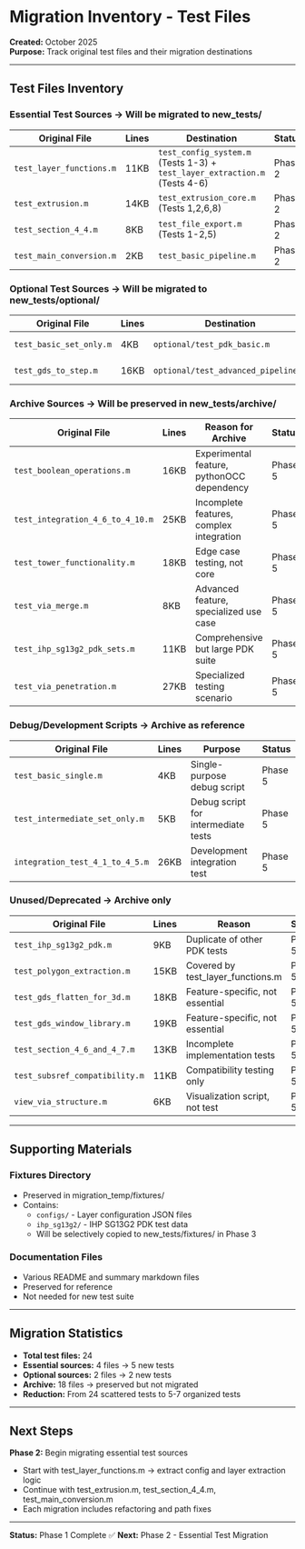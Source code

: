 # Migration Inventory - Test Files

**Created:** October 2025  
**Purpose:** Track original test files and their migration destinations

---

## Test Files Inventory

### **Essential Test Sources** → Will be migrated to new_tests/

| Original File | Lines | Destination | Status |
|--------------|-------|-------------|--------|
| `test_layer_functions.m` | 11KB | `test_config_system.m` (Tests 1-3) + `test_layer_extraction.m` (Tests 4-6) | Phase 2 |
| `test_extrusion.m` | 14KB | `test_extrusion_core.m` (Tests 1,2,6,8) | Phase 2 |
| `test_section_4_4.m` | 8KB | `test_file_export.m` (Tests 1-2,5) | Phase 2 |
| `test_main_conversion.m` | 2KB | `test_basic_pipeline.m` | Phase 2 |

### **Optional Test Sources** → Will be migrated to new_tests/optional/

| Original File | Lines | Destination | Status |
|--------------|-------|-------------|--------|
| `test_basic_set_only.m` | 4KB | `optional/test_pdk_basic.m` | Phase 4 |
| `test_gds_to_step.m` | 16KB | `optional/test_advanced_pipeline.m` | Phase 4 |

### **Archive Sources** → Will be preserved in new_tests/archive/

| Original File | Lines | Reason for Archive | Status |
|--------------|-------|-------------------|--------|
| `test_boolean_operations.m` | 16KB | Experimental feature, pythonOCC dependency | Phase 5 |
| `test_integration_4_6_to_4_10.m` | 25KB | Incomplete features, complex integration | Phase 5 |
| `test_tower_functionality.m` | 18KB | Edge case testing, not core | Phase 5 |
| `test_via_merge.m` | 8KB | Advanced feature, specialized use case | Phase 5 |
| `test_ihp_sg13g2_pdk_sets.m` | 11KB | Comprehensive but large PDK suite | Phase 5 |
| `test_via_penetration.m` | 27KB | Specialized testing scenario | Phase 5 |

### **Debug/Development Scripts** → Archive as reference

| Original File | Lines | Purpose | Status |
|--------------|-------|---------|--------|
| `test_basic_single.m` | 4KB | Single-purpose debug script | Phase 5 |
| `test_intermediate_set_only.m` | 5KB | Debug script for intermediate tests | Phase 5 |
| `integration_test_4_1_to_4_5.m` | 26KB | Development integration test | Phase 5 |

### **Unused/Deprecated** → Archive only

| Original File | Lines | Reason | Status |
|--------------|-------|--------|--------|
| `test_ihp_sg13g2_pdk.m` | 9KB | Duplicate of other PDK tests | Phase 5 |
| `test_polygon_extraction.m` | 15KB | Covered by test_layer_functions.m | Phase 5 |
| `test_gds_flatten_for_3d.m` | 18KB | Feature-specific, not essential | Phase 5 |
| `test_gds_window_library.m` | 19KB | Feature-specific, not essential | Phase 5 |
| `test_section_4_6_and_4_7.m` | 13KB | Incomplete implementation tests | Phase 5 |
| `test_subsref_compatibility.m` | 11KB | Compatibility testing only | Phase 5 |
| `view_via_structure.m` | 6KB | Visualization script, not test | Phase 5 |

---

## Supporting Materials

### **Fixtures Directory**
- Preserved in migration_temp/fixtures/
- Contains:
  - `configs/` - Layer configuration JSON files
  - `ihp_sg13g2/` - IHP SG13G2 PDK test data
  - Will be selectively copied to new_tests/fixtures/ in Phase 3

### **Documentation Files**
- Various README and summary markdown files
- Preserved for reference
- Not needed for new test suite

---

## Migration Statistics

- **Total test files:** 24
- **Essential sources:** 4 files → 5 new tests
- **Optional sources:** 2 files → 2 new tests  
- **Archive:** 18 files → preserved but not migrated
- **Reduction:** From 24 scattered tests to 5-7 organized tests

---

## Next Steps

**Phase 2:** Begin migrating essential test sources
- Start with test_layer_functions.m → extract config and layer extraction logic
- Continue with test_extrusion.m, test_section_4_4.m, test_main_conversion.m
- Each migration includes refactoring and path fixes

---

**Status:** Phase 1 Complete ✅
**Next:** Phase 2 - Essential Test Migration